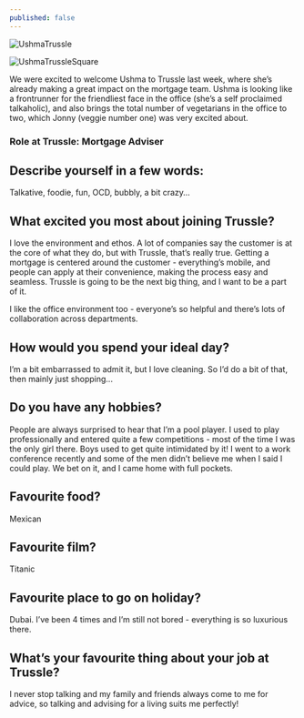 ```yaml
---
published: false
---
```


![UshmaTrussle]({{site.baseurl}}/images/post_images/UshmaTrussle.jpg)

![UshmaTrussleSquare]({{site.baseurl}}/images/post_images/UshmaTrussleSquare.jpg)


We were excited to welcome Ushma to Trussle last week, where she’s already making a great impact on the mortgage team. Ushma is looking like a frontrunner for the friendliest face in the office (she’s a self proclaimed talkaholic), and also brings the total number of vegetarians in the office to two, which Jonny (veggie number one) was very excited about. 

### Role at Trussle: Mortgage Adviser

## Describe yourself in a few words:
Talkative, foodie, fun, OCD, bubbly, a bit crazy…

## What excited you most about joining Trussle?
I love the environment and ethos. A lot of companies say the customer is at the core of what they do, but with Trussle, that’s really true. Getting a mortgage is centered around the customer - everything’s mobile, and people can apply at their convenience, making the process easy and seamless. Trussle is going to be the next big thing, and I want to be a part of it.

I like the office environment too - everyone’s so helpful and there’s lots of collaboration across departments. 

## How would you spend your ideal day?
I’m a bit embarrassed to admit it, but I love cleaning. So I’d do a bit of that, then mainly just shopping...

## Do you have any hobbies?
People are always surprised to hear that I’m a pool player. I used to play professionally and entered quite a few competitions - most of the time I was the only girl there. Boys used to get quite intimidated by it! I went to a work conference recently and some of the men didn’t believe me when I said I could play. We bet on it, and I came home with full pockets.  

## Favourite food?
Mexican 

## Favourite film?
Titanic

## Favourite place to go on holiday?
Dubai. I’ve been 4 times and I’m still not bored - everything is so luxurious there. 

## What’s your favourite thing about your job at Trussle?
I never stop talking and my family and friends always come to me for advice, so talking and advising for a living suits me perfectly!

